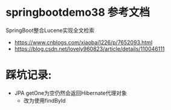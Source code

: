 # springbootdemo38 参考文档
SpringBoot整合Lucene实现全文检索
- https://www.cnblogs.com/xiaobai1226/p/7652093.html
- https://blog.csdn.net/lovely960823/article/details/110046111



# 踩坑记录:
- JPA getOne为空仍然会返回Hibernate代理对象
  - 改为使用findById 